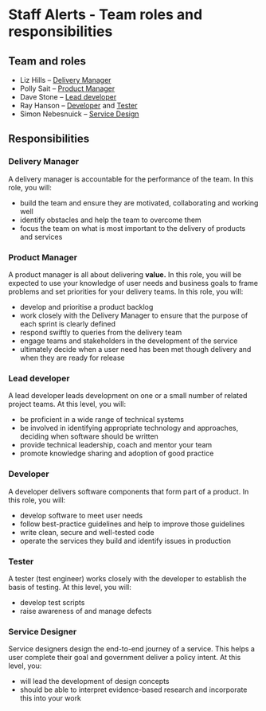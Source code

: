 # Staff Alerts - Team roles and responsibilities 

## Team and roles

* Liz Hills – [Delivery Manager](#delivery-manager)
* Polly Sait – [Product Manager](#product-manager)
* Dave Stone – [Lead developer](#lead-developer)
* Ray Hanson – [Developer](#developer) and [Tester](#tester)
* Simon Nebesnuick – [Service Design](#service-designer)

## Responsibilities

### Delivery Manager

A delivery manager is accountable for the performance of the team. In this role, you will:

* build the team and ensure they are motivated, collaborating and working well
* identify obstacles and help the team to overcome them
* focus the team on what is most important to the delivery of products and services

### Product Manager

A product manager is all about delivering **value.** In this role, you will be expected to use your knowledge of user needs and business goals to frame problems and set priorities for your delivery teams. In this role, you will:

* develop and prioritise a product backlog
* work closely with the Delivery Manager to ensure that the purpose of each sprint is clearly defined
* respond swiftly to queries from the delivery team
* engage teams and stakeholders in the development of the service
* ultimately decide when a user need has been met though delivery and when they are ready for release

### Lead developer

A lead developer leads development on one or a small number of related project teams. At this level, you will:

* be proficient in a wide range of technical systems
* be involved in identifying appropriate technology and approaches, deciding when software should be written
* provide technical leadership, coach and mentor your team
* promote knowledge sharing and adoption of good practice

### Developer

A developer delivers software components that form part of a product. In this role, you will:

* develop software to meet user needs
* follow best-practice guidelines and help to improve those guidelines
* write clean, secure and well-tested code
* operate the services they build and identify issues in production

### Tester

A tester (test engineer) works closely with the developer to establish the basis of testing. At this level, you will:

* develop test scripts
* raise awareness of and manage defects

### Service Designer

Service designers design the end-to-end journey of a service. This helps a user complete their goal and government deliver a policy intent. At this level, you:

* will lead the development of design concepts
* should be able to interpret evidence-based research and incorporate this into your work